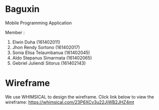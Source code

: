 # Baguxin
Mobile Programming Application

Member : <br>
<ol>
  <li>Elwin Duha (161402011)</li>
  <li>Jhon Rendy Sortono (161402017)</li>
  <li>Sonia Elisa Telaumbanua (161402045)</li>
  <li>Aldo Stepanus Simarmata (161402065)</li>
  <li>Gebriel Juliendi Sitorus (161402143)</li>
</ol>

# Wireframe
We use WHIMSICAL to design the wireframe.
Click link below to view the wireframe:
https://whimsical.com/23P6XCv3u22JjWB2JHZ4mt
